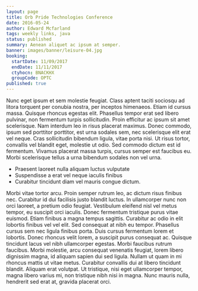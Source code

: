 ```yaml
---
layout: page
title: Orb Pride Technologies Conference
date: 2016-05-24
author: Edward Mcfarland
tags: weekly links, java
status: published
summary: Aenean aliquet ac ipsum at semper.
banner: images/banner/leisure-04.jpg
booking:
  startDate: 11/09/2017
  endDate: 11/11/2017
  ctyhocn: BNACKHX
  groupCode: OPTC
published: true
---
```

Nunc eget ipsum et sem molestie feugiat. Class aptent taciti sociosqu ad litora torquent per conubia nostra, per inceptos himenaeos. Etiam id cursus massa. Quisque rhoncus egestas elit. Phasellus tempor erat sed libero pulvinar, non fermentum turpis sollicitudin. Proin efficitur ac ipsum sit amet scelerisque. Nam interdum leo in risus placerat maximus. Donec commodo, ipsum sed porttitor porttitor, est urna sodales sem, nec scelerisque elit erat vel neque. Cras sollicitudin bibendum ligula, vitae porta nisi. Ut risus tortor, convallis vel blandit eget, molestie ut odio. Sed commodo dictum est id fermentum. Vivamus placerat massa turpis, cursus semper est faucibus eu. Morbi scelerisque tellus a urna bibendum sodales non vel urna.

* Praesent laoreet nulla aliquam luctus vulputate
* Suspendisse a erat vel neque iaculis finibus
* Curabitur tincidunt diam vel mauris congue dictum.

Morbi vitae tortor arcu. Proin semper rutrum leo, ac dictum risus finibus nec. Curabitur id dui facilisis justo blandit luctus. In ullamcorper nunc non orci laoreet, a pretium odio feugiat. Vestibulum eleifend nisl vel metus tempor, eu suscipit orci iaculis. Donec fermentum tristique purus vitae euismod. Etiam finibus a magna tempus sagittis. Curabitur ac odio in elit lobortis finibus vel vel elit. Sed consequat at nibh eu tempor. Phasellus cursus sem nec ligula finibus porta. Duis cursus fermentum lorem et lobortis. Donec rhoncus velit lorem, a suscipit purus consequat ac. Quisque tincidunt lacus vel nibh ullamcorper egestas.
Morbi faucibus rutrum faucibus. Morbi molestie, arcu consequat venenatis feugiat, lorem libero dignissim magna, id aliquam sapien dui sed ligula. Nullam ut quam in mi rhoncus mattis ut vitae metus. Curabitur convallis dui at libero tincidunt blandit. Aliquam erat volutpat. Ut tristique, nisi eget ullamcorper tempor, magna libero varius mi, non tristique nibh nisi in magna. Nunc mauris nulla, hendrerit sed erat at, gravida placerat orci.
